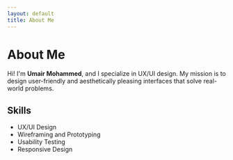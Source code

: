 ```yaml
---
layout: default
title: About Me
---
```


# About Me

Hi! I'm **Umair Mohammed**, and I specialize in UX/UI design. My mission is to design user-friendly and aesthetically pleasing interfaces that solve real-world problems.

## Skills
- UX/UI Design
- Wireframing and Prototyping
- Usability Testing
- Responsive Design
